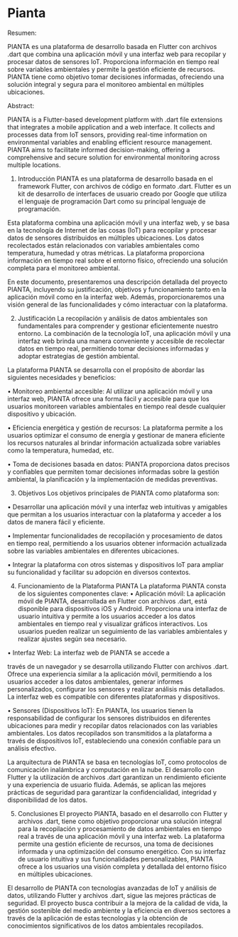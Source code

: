 # Pianta
Resumen:

PIANTA es una plataforma de desarrollo basada en Flutter con archivos .dart que combina una aplicación móvil y una interfaz web para recopilar y procesar datos de sensores IoT. Proporciona información en tiempo real sobre variables ambientales y permite la gestión eficiente de recursos. PIANTA tiene como objetivo tomar decisiones informadas, ofreciendo una solución integral y segura para el monitoreo ambiental en múltiples ubicaciones.

Abstract:

PIANTA is a Flutter-based development platform with .dart file extensions that integrates a mobile application and a web interface. It collects and processes data from IoT sensors, providing real-time information on environmental variables and enabling efficient resource management. PIANTA aims to facilitate informed decision-making, offering a comprehensive and secure solution for environmental monitoring across multiple locations.

1.	Introducción
PIANTA es una plataforma de desarrollo basada en el framework Flutter, con archivos de código en formato .dart. Flutter es un kit de desarrollo de interfaces de usuario creado por Google que utiliza el lenguaje de programación Dart como su principal lenguaje de programación.

Esta plataforma combina una aplicación móvil y una interfaz web, y se basa en la tecnología de Internet de las cosas (IoT) para recopilar y procesar datos de sensores distribuidos en múltiples ubicaciones. Los datos recolectados están relacionados con variables ambientales como temperatura, humedad y otras métricas. La plataforma proporciona información en tiempo real sobre el entorno físico, ofreciendo una solución completa para el monitoreo ambiental.

En este documento, presentaremos una descripción detallada del proyecto PIANTA, incluyendo su justificación, objetivos y funcionamiento tanto en la aplicación móvil como en la interfaz web. Además, proporcionaremos una visión general de las funcionalidades y cómo interactuar con la plataforma.

2.	Justificación 
La recopilación y análisis de datos ambientales son fundamentales para comprender y gestionar eficientemente nuestro entorno. La combinación de la tecnología IoT, una aplicación móvil y una interfaz web brinda una manera conveniente y accesible de recolectar datos en tiempo real, permitiendo tomar decisiones informadas y adoptar estrategias de gestión ambiental.

La plataforma PIANTA se desarrolla con el propósito de abordar las siguientes necesidades y beneficios:

 •	Monitoreo ambiental accesible: Al utilizar una aplicación móvil y una interfaz web, PIANTA ofrece una forma fácil y accesible para que los usuarios monitoreen variables ambientales  en tiempo real desde cualquier dispositivo y ubicación.
 
 •	Eficiencia energética y gestión de recursos: La plataforma permite a los usuarios optimizar el consumo de energía y gestionar de manera eficiente los recursos naturales al brindar información actualizada sobre variables como la temperatura, humedad, etc.
 
 •	Toma de decisiones basada en datos: PIANTA proporciona datos precisos y confiables que permiten tomar decisiones informadas sobre la gestión ambiental, la planificación y la implementación de medidas preventivas.

3.	Objetivos
Los objetivos principales de PIANTA como plataforma son:

 •	Desarrollar una aplicación móvil y una interfaz web intuitivas y amigables que permitan a los usuarios interactuar con la plataforma y acceder a los datos de manera fácil y eficiente.
 
 •	Implementar funcionalidades de recopilación y procesamiento de datos en tiempo real, permitiendo a los usuarios obtener información actualizada sobre las variables ambientales en diferentes ubicaciones.
 
 •	Integrar la plataforma con otros sistemas y dispositivos IoT para ampliar su funcionalidad y facilitar su adopción en diversos contextos.

4.	Funcionamiento de la Plataforma PIANTA
La plataforma PIANTA consta de los siguientes componentes clave:
 •	Aplicación móvil: La aplicación móvil de PIANTA, desarrollada en Flutter con archivos .dart, está disponible para dispositivos iOS y Android. Proporciona una interfaz de usuario intuitiva y permite a los usuarios acceder a los datos ambientales en tiempo real y visualizar gráficos interactivos. Los usuarios pueden realizar un seguimiento de las variables ambientales y realizar ajustes según sea necesario.
 
 •	Interfaz Web: La interfaz web de PIANTA se accede a
 
  través de un navegador y se desarrolla utilizando Flutter con archivos .dart. Ofrece una experiencia similar a la aplicación móvil, permitiendo a los usuarios acceder a los datos ambientales, generar informes personalizados, configurar los sensores y realizar análisis más detallados. La interfaz web es compatible con diferentes plataformas y dispositivos.
 
 •	Sensores (Dispositivos IoT): En PIANTA, los usuarios tienen la responsabilidad de configurar los sensores distribuidos en diferentes ubicaciones para medir y recopilar datos relacionados con las variables ambientales. Los datos recopilados son transmitidos a la plataforma a través de dispositivos IoT, estableciendo una conexión confiable para un análisis efectivo.

La arquitectura de PIANTA se basa en tecnologías IoT, como protocolos de comunicación inalámbrica y computación en la nube. El desarrollo con Flutter y la utilización de archivos .dart garantizan un rendimiento eficiente y una experiencia de usuario fluida. Además, se aplican las mejores prácticas de seguridad para garantizar la confidencialidad, integridad y disponibilidad de los datos.

5.	Conclusiones
El proyecto PIANTA, basado en el desarrollo con Flutter y archivos .dart, tiene como objetivo proporcionar una solución integral para la recopilación y procesamiento de datos ambientales en tiempo real a través de una aplicación móvil y una interfaz web. La plataforma permite una gestión eficiente de recursos, una toma de decisiones informada y una optimización del consumo energético. Con su interfaz de usuario intuitiva y sus funcionalidades personalizables, PIANTA ofrece a los usuarios una visión completa y detallada del entorno físico en múltiples ubicaciones.

El desarrollo de PIANTA con tecnologías avanzadas de IoT y análisis de datos, utilizando Flutter y archivos .dart, sigue las mejores prácticas de seguridad. El proyecto busca contribuir a la mejora de la calidad de vida, la gestión sostenible del medio ambiente y la eficiencia en diversos sectores a través de la aplicación de estas tecnologías y la obtención de conocimientos significativos de los datos ambientales recopilados.


